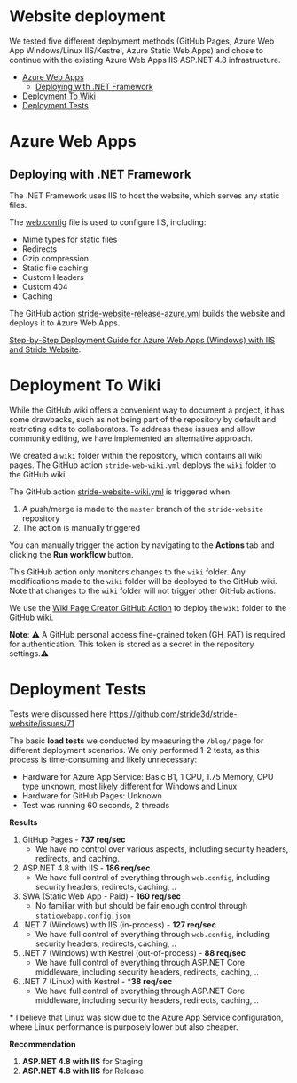 # Website deployment
We tested five different deployment methods (GitHub Pages, Azure Web App Windows/Linux IIS/Kestrel, Azure Static Web Apps) and chose to continue with the existing Azure Web Apps IIS ASP.NET 4.8 infrastructure.

- [Azure Web Apps](#azure-web-apps)
  - [Deploying with .NET Framework](#deploying-with-net-framework)
- [Deployment To Wiki](#deployment-to-wiki)
- [Deployment Tests](#deployment-tests)

# Azure Web Apps

## Deploying with .NET Framework

The .NET Framework uses IIS to host the website, which serves any static files.

The [web.config](https://github.com/stride3d/stride-website/blob/master/web.config) file is used to configure IIS, including:

- Mime types for static files
- Redirects
- Gzip compression
- Static file caching
- Custom Headers
- Custom 404
- Caching

The GitHub action [stride-website-release-azure.yml](https://github.com/stride3d/stride-website/blob/master/.github/workflows/stride-website-release-azure.yml) builds the website and deploys it to Azure Web Apps.

[Step-by-Step Deployment Guide for Azure Web Apps (Windows) with IIS and Stride Website](deployment-azure.md).

# Deployment To Wiki

While the GitHub wiki offers a convenient way to document a project, it has some drawbacks, such as not being part of the repository by default and restricting edits to collaborators. To address these issues and allow community editing, we have implemented an alternative approach.

We created a `wiki` folder within the repository, which contains all wiki pages. The GitHub action `stride-web-wiki.yml` deploys the `wiki` folder to the GitHub wiki.

The GitHub action [stride-website-wiki.yml](https://github.com/stride3d/stride-website/blob/master/.github/workflows/stride-website-wiki.yml) is triggered when:

1. A push/merge is made to the `master` branch of the `stride-website` repository
1. The action is manually triggered

You can manually trigger the action by navigating to the **Actions** tab and clicking the **Run workflow** button.

This GitHub action only monitors changes to the `wiki` folder. Any modifications made to the `wiki` folder will be deployed to the GitHub wiki. Note that changes to the `wiki` folder will not trigger other GitHub actions.

We use the [Wiki Page Creator GitHub Action](https://github.com/marketplace/actions/wiki-page-creator-action) to deploy the `wiki` folder to the GitHub wiki.

**Note**: ⚠️ A GitHub personal access fine-grained token (GH_PAT) is required for authentication. This token is stored as a secret in the repository settings.⚠️

# Deployment Tests

Tests were discussed here https://github.com/stride3d/stride-website/issues/71

The basic **load tests** we conducted by measuring the `/blog/` page for different deployment scenarios. We only performed 1-2 tests, as this process is time-consuming and likely unnecessary:

- Hardware for Azure App Service: Basic B1, 1 CPU, 1.75 Memory, CPU type unknown, most likely different for Windows and Linux
- Hardware for GitHub Pages: Unknown
- Test was running 60 seconds, 2 threads

**Results**

1. GitHup Pages - **737 req/sec**
   - We have no control over various aspects, including security headers, redirects, and caching.
1. ASP.NET 4.8 with IIS - **186 req/sec**
   - We have full control of everything through `web.config`, including security headers, redirects, caching, ..
1. SWA (Static Web App - Paid) - **160 req/sec**
   - No familiar with but should be fair enough control through `staticwebapp.config.json`
1. .NET 7 (Windows) with IIS (in-process) - **127 req/sec**
   - We have full control of everything through `web.config`, including security headers, redirects, caching, ..
1. .NET 7 (Windows) with Kestrel (out-of-process) - **88 req/sec**
   - We have full control of everything through ASP.NET Core middleware, including security headers, redirects, caching, ..
 1. .NET 7 (Linux) with Kestrel - ***38 req/sec**
    - We have full control of everything through ASP.NET Core middleware, including security headers, redirects, caching, ..

**\*** I believe that Linux was slow due to the Azure App Service configuration, where Linux performance is purposely lower but also cheaper.

**Recommendation**

1. **ASP.NET 4.8 with IIS** for Staging
1. **ASP.NET 4.8 with IIS** for Release